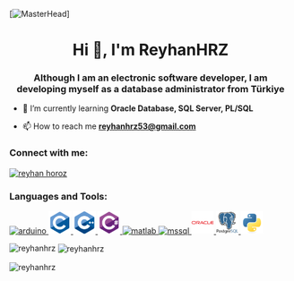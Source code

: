   [![MasterHead](https://lh3.googleusercontent.com/w6ZMif_XGnuDTfZcZ3KDjfXVOKMRMhRPa9ZglJVdkQbLYBWWfB1xNgrmaxmhnLF1xkLsralQjV-Np818nIe6sf6H5TSxvISGooD6SlIYg7861p7X4HF8TFdDGZXiVUOMdA=w740)]

<h1 align="center">Hi 👋, I'm ReyhanHRZ</h1>
<h3 align="center">Although I am an electronic software developer, I am developing myself as a database administrator from Türkiye</h3>

- 🌱 I’m currently learning **Oracle Database, SQL Server, PL/SQL**

- 📫 How to reach me **reyhanhrz53@gmail.com**

<h3 align="left">Connect with me:</h3>
<p align="left">
<a href="https://dev.to/reyhan horoz" target="blank"><img align="center" src="https://raw.githubusercontent.com/rahuldkjain/github-profile-readme-generator/master/src/images/icons/Social/devto.svg" alt="reyhan horoz" height="30" width="40" /></a>
</p>

<h3 align="left">Languages and Tools:</h3>
<p align="left"> <a href="https://www.arduino.cc/" target="_blank" rel="noreferrer"> <img src="https://cdn.worldvectorlogo.com/logos/arduino-1.svg" alt="arduino" width="40" height="40"/> </a> <a href="https://www.cprogramming.com/" target="_blank" rel="noreferrer"> <img src="https://raw.githubusercontent.com/devicons/devicon/master/icons/c/c-original.svg" alt="c" width="40" height="40"/> </a> <a href="https://www.w3schools.com/cpp/" target="_blank" rel="noreferrer"> <img src="https://raw.githubusercontent.com/devicons/devicon/master/icons/cplusplus/cplusplus-original.svg" alt="cplusplus" width="40" height="40"/> </a> <a href="https://www.w3schools.com/cs/" target="_blank" rel="noreferrer"> <img src="https://raw.githubusercontent.com/devicons/devicon/master/icons/csharp/csharp-original.svg" alt="csharp" width="40" height="40"/> </a> <a href="https://www.mathworks.com/" target="_blank" rel="noreferrer"> <img src="https://upload.wikimedia.org/wikipedia/commons/2/21/Matlab_Logo.png" alt="matlab" width="40" height="40"/> </a> <a href="https://www.microsoft.com/en-us/sql-server" target="_blank" rel="noreferrer"> <img src="https://www.svgrepo.com/show/303229/microsoft-sql-server-logo.svg" alt="mssql" width="40" height="40"/> </a> <a href="https://www.oracle.com/" target="_blank" rel="noreferrer"> <img src="https://raw.githubusercontent.com/devicons/devicon/master/icons/oracle/oracle-original.svg" alt="oracle" width="40" height="40"/> </a> <a href="https://www.postgresql.org" target="_blank" rel="noreferrer"> <img src="https://raw.githubusercontent.com/devicons/devicon/master/icons/postgresql/postgresql-original-wordmark.svg" alt="postgresql" width="40" height="40"/> </a> <a href="https://www.python.org" target="_blank" rel="noreferrer"> <img src="https://raw.githubusercontent.com/devicons/devicon/master/icons/python/python-original.svg" alt="python" width="40" height="40"/> </a> </p>

<p><img align="left" src="https://github-readme-stats.vercel.app/api/top-langs?username=reyhanhrz&show_icons=true&locale=en&layout=compact" alt="reyhanhrz" /></p>

<p>&nbsp;<img align="center" src="https://github-readme-stats.vercel.app/api?username=reyhanhrz&show_icons=true&locale=en" alt="reyhanhrz" /></p>

<p><img align="center" src="https://github-readme-streak-stats.herokuapp.com/?user=reyhanhrz&" alt="reyhanhrz" /></p>


